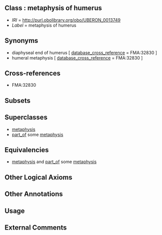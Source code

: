 
## Class : metaphysis of humerus

 * *IRI* = http://purl.obolibrary.org/obo/UBERON_0013749
 * *Label* = metaphysis of humerus

## Synonyms

 * diaphyseal end of humerus [ [database_cross_reference](../../ef/oboInOwl#hasDbXref.md) = FMA:32830 ]
 * humeral metaphysis [ [database_cross_reference](../../ef/oboInOwl#hasDbXref.md) = FMA:32830 ]

## Cross-references

 * FMA:32830

## Subsets


## Superclasses

 * [metaphysis](../../UBERON/38/UBERON_0001438.md)
 * [part_of](../../BFO/50/BFO_0000050.md) some [metaphysis](../../UBERON/38/UBERON_0001438.md)

## Equivalencies

 * [metaphysis](../../UBERON/38/UBERON_0001438.md) and [part_of](../../BFO/50/BFO_0000050.md) some [metaphysis](../../UBERON/38/UBERON_0001438.md)

## Other Logical Axioms


## Other Annotations


## Usage


## External Comments

